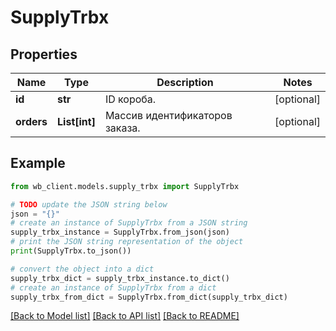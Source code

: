 # SupplyTrbx


## Properties

Name | Type | Description | Notes
------------ | ------------- | ------------- | -------------
**id** | **str** | ID короба. | [optional] 
**orders** | **List[int]** | Массив идентификаторов заказа. | [optional] 

## Example

```python
from wb_client.models.supply_trbx import SupplyTrbx

# TODO update the JSON string below
json = "{}"
# create an instance of SupplyTrbx from a JSON string
supply_trbx_instance = SupplyTrbx.from_json(json)
# print the JSON string representation of the object
print(SupplyTrbx.to_json())

# convert the object into a dict
supply_trbx_dict = supply_trbx_instance.to_dict()
# create an instance of SupplyTrbx from a dict
supply_trbx_from_dict = SupplyTrbx.from_dict(supply_trbx_dict)
```
[[Back to Model list]](../README.md#documentation-for-models) [[Back to API list]](../README.md#documentation-for-api-endpoints) [[Back to README]](../README.md)


